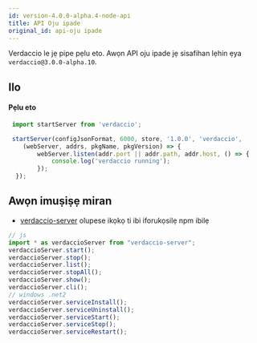 ```yaml
---
id: version-4.0.0-alpha.4-node-api
title: API Oju ipade
original_id: api-oju ipade
---
```


Verdaccio le jẹ pipe pẹlu eto. Awọn API oju ipade jẹ sisafihan lẹhin ẹya `verdaccio@3.0.0-alpha.10`.

## Ilo

#### Pẹlu eto

```js
 import startServer from 'verdaccio';   

 startServer(configJsonFormat, 6000, store, '1.0.0', 'verdaccio',
    (webServer, addrs, pkgName, pkgVersion) => {
        webServer.listen(addr.port || addr.path, addr.host, () => {
            console.log('verdaccio running');
        });
  });
```

## Awọn imuṣiṣẹ miran

* [verdaccio-server](https://github.com/boringame/verdaccio-server) olupese ikọkọ ti ibi iforukọsilẹ npm ibilẹ

```js
// js
import * as verdaccioServer from "verdaccio-server";
verdaccioServer.start();
verdaccioServer.stop();
verdaccioServer.list();
verdaccioServer.stopAll();
verdaccioServer.show();
verdaccioServer.cli();
// windows .net2
verdaccioServer.serviceInstall();
verdaccioServer.serviceUninstall();
verdaccioServer.serviceStart();
verdaccioServer.serviceStop();
verdaccioServer.serviceRestart();
```